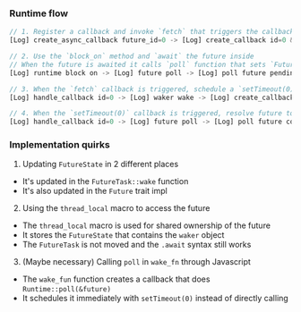 

### Runtime flow

```js
// 1. Register a callback and invoke `fetch` that triggers the callback when is finishes
[Log] create_async_callback future_id=0 -> [Log] create_callback id=0 && [Log] js_invoke `fetch` id=0

// 2. Use the `block_on` method and `await` the future inside
// When the future is awaited it calls `poll` function that sets `FutureState` to `Pending(waker)`
[Log] runtime block on -> [Log] future poll -> [Log] poll future pending

// 3. When the `fetch` callback is triggered, schedule a `setTimeout(0)` callback that calls future poll
[Log] handle_callback id=0 -> [Log] waker wake -> [Log] create_callback id=2  && [Log] js_invoke `setTimeout(0)` id=0

// 4. When the `setTimeout(0)` callback is triggered, resolve future to `Poll::Ready(T)`
[Log] handle_callback id=0 -> [Log] future poll -> [Log] poll future completed
```


### Implementation quirks

1. Updating `FutureState` in 2 different places
  - It's updated in the `FutureTask::wake` function
  - It's also updated in the `Future` trait impl

2. Using the `thread_local` macro to access the future
  - The `thread_local` macro is used for shared ownership of the future
  - It stores the `FutureState` that contains the `waker` object
  - The `FutureTask` is not moved and the `.await` syntax still works

3. (Maybe necessary) Calling `poll` in `wake_fn` through Javascript
  - The `wake_fun` function creates a callback that does `Runtime::poll(&future)`
  - It schedules it immediately with `setTimeout(0)` instead of directly calling
